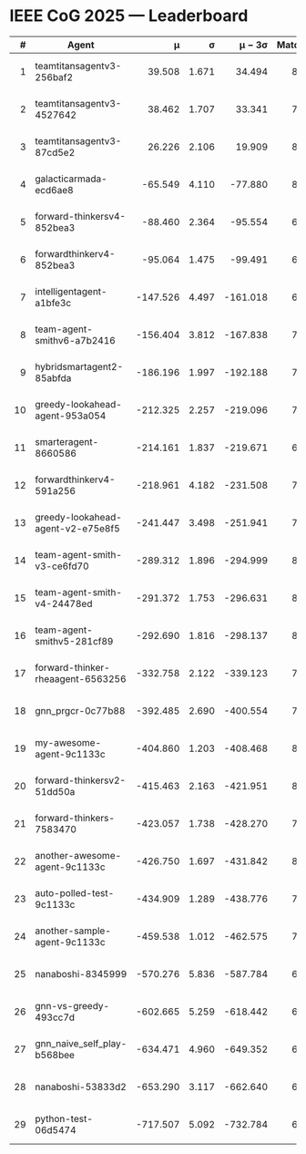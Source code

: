 # IEEE CoG 2025 — Leaderboard

| # | Agent | μ | σ | μ − 3σ | Matches | Updated |
|---:|---|---:|---:|---:|---:|---|
| 1 | teamtitansagentv3-256baf2 | 39.508 | 1.671 | 34.494 | 8260 | 2025-08-20 08:14 |
| 2 | teamtitansagentv3-4527642 | 38.462 | 1.707 | 33.341 | 7714 | 2025-08-20 08:14 |
| 3 | teamtitansagentv3-87cd5e2 | 26.226 | 2.106 | 19.909 | 8586 | 2025-08-20 08:14 |
| 4 | galacticarmada-ecd6ae8 | -65.549 | 4.110 | -77.880 | 8120 | 2025-08-20 08:14 |
| 5 | forward-thinkersv4-852bea3 | -88.460 | 2.364 | -95.554 | 6788 | 2025-08-20 08:14 |
| 6 | forwardthinkerv4-852bea3 | -95.064 | 1.475 | -99.491 | 6437 | 2025-08-20 08:14 |
| 7 | intelligentagent-a1bfe3c | -147.526 | 4.497 | -161.018 | 6600 | 2025-08-20 08:14 |
| 8 | team-agent-smithv6-a7b2416 | -156.404 | 3.812 | -167.838 | 7860 | 2025-08-20 08:14 |
| 9 | hybridsmartagent2-85abfda | -186.196 | 1.997 | -192.188 | 7313 | 2025-08-20 08:14 |
| 10 | greedy-lookahead-agent-953a054 | -212.325 | 2.257 | -219.096 | 7864 | 2025-08-20 08:14 |
| 11 | smarteragent-8660586 | -214.161 | 1.837 | -219.671 | 6854 | 2025-08-20 08:14 |
| 12 | forwardthinkerv4-591a256 | -218.961 | 4.182 | -231.508 | 7054 | 2025-08-20 08:14 |
| 13 | greedy-lookahead-agent-v2-e75e8f5 | -241.447 | 3.498 | -251.941 | 7844 | 2025-08-20 08:14 |
| 14 | team-agent-smith-v3-ce6fd70 | -289.312 | 1.896 | -294.999 | 8642 | 2025-08-20 08:14 |
| 15 | team-agent-smith-v4-24478ed | -291.372 | 1.753 | -296.631 | 8602 | 2025-08-20 08:14 |
| 16 | team-agent-smithv5-281cf89 | -292.690 | 1.816 | -298.137 | 8220 | 2025-08-20 08:14 |
| 17 | forward-thinker-rheaagent-6563256 | -332.758 | 2.122 | -339.123 | 7420 | 2025-08-20 08:14 |
| 18 | gnn_prgcr-0c77b88 | -392.485 | 2.690 | -400.554 | 7430 | 2025-08-20 08:14 |
| 19 | my-awesome-agent-9c1133c | -404.860 | 1.203 | -408.468 | 8280 | 2025-08-20 08:14 |
| 20 | forward-thinkersv2-51dd50a | -415.463 | 2.163 | -421.951 | 8240 | 2025-08-20 08:14 |
| 21 | forward-thinkers-7583470 | -423.057 | 1.738 | -428.270 | 7440 | 2025-08-20 08:14 |
| 22 | another-awesome-agent-9c1133c | -426.750 | 1.697 | -431.842 | 8680 | 2025-08-20 08:14 |
| 23 | auto-polled-test-9c1133c | -434.909 | 1.289 | -438.776 | 7600 | 2025-08-20 08:14 |
| 24 | another-sample-agent-9c1133c | -459.538 | 1.012 | -462.575 | 7760 | 2025-08-20 08:14 |
| 25 | nanaboshi-8345999 | -570.276 | 5.836 | -587.784 | 6900 | 2025-08-20 08:14 |
| 26 | gnn-vs-greedy-493cc7d | -602.665 | 5.259 | -618.442 | 6400 | 2025-08-20 08:14 |
| 27 | gnn_naive_self_play-b568bee | -634.471 | 4.960 | -649.352 | 6780 | 2025-08-20 08:14 |
| 28 | nanaboshi-53833d2 | -653.290 | 3.117 | -662.640 | 6040 | 2025-08-20 08:14 |
| 29 | python-test-06d5474 | -717.507 | 5.092 | -732.784 | 6570 | 2025-08-20 08:14 |
